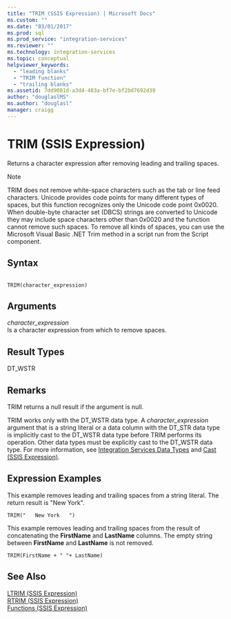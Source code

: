 ```yaml
---
title: "TRIM (SSIS Expression) | Microsoft Docs"
ms.custom: ""
ms.date: "03/01/2017"
ms.prod: sql
ms.prod_service: "integration-services"
ms.reviewer: ""
ms.technology: integration-services
ms.topic: conceptual
helpviewer_keywords: 
  - "leading blanks"
  - "TRIM function"
  - "trailing blanks"
ms.assetid: 7dd9081d-a3d4-483a-bf7e-bf2bd7692d39
author: "douglaslMS"
ms.author: "douglasl"
manager: craigg
---
```

# TRIM (SSIS Expression)
  Returns a character expression after removing leading and trailing spaces.  
  
> [!NOTE]  
>  TRIM does not remove white-space characters such as the tab or line feed characters. Unicode provides code points for many different types of spaces, but this function recognizes only the Unicode code point 0x0020. When double-byte character set (DBCS) strings are converted to Unicode they may include space characters other than 0x0020 and the function cannot remove such spaces. To remove all kinds of spaces, you can use the Microsoft Visual Basic .NET Trim method in a script run from the Script component.  
  
## Syntax  
  
```  
  
TRIM(character_expression)  
```  
  
## Arguments  
 *character_expression*  
 Is a character expression from which to remove spaces.  
  
## Result Types  
 DT_WSTR  
  
## Remarks  
 TRIM returns a null result if the argument is null.  
  
 TRIM works only with the DT_WSTR data type. A *character_expression* argument that is a string literal or a data column with the DT_STR data type is implicitly cast to the DT_WSTR data type before TRIM performs its operation. Other data types must be explicitly cast to the DT_WSTR data type. For more information, see [Integration Services Data Types](../../integration-services/data-flow/integration-services-data-types.md) and [Cast &#40;SSIS Expression&#41;](../../integration-services/expressions/cast-ssis-expression.md).  
  
## Expression Examples  
 This example removes leading and trailing spaces from a string literal. The return result is "New York".  
  
```  
TRIM("   New York   ")  
```  
  
 This example removes leading and trailing spaces from the result of concatenating the **FirstName** and **LastName** columns. The empty string between **FirstName** and **LastName** is not removed.  
  
```  
TRIM(FirstName + " "+ LastName)  
```  
  
## See Also  
 [LTRIM &#40;SSIS Expression&#41;](../../integration-services/expressions/ltrim-ssis-expression.md)   
 [RTRIM &#40;SSIS Expression&#41;](../../integration-services/expressions/rtrim-ssis-expression.md)   
 [Functions &#40;SSIS Expression&#41;](../../integration-services/expressions/functions-ssis-expression.md)  
  
  
